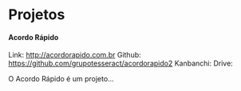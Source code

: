 # Projetos

#### Acordo Rápido

Link: http://acordorapido.com.br Github: https://github.com/grupotesseract/acordorapido2 Kanbanchi: Drive: 

O Acordo Rápido é um projeto...
<!--stackedit_data:
eyJoaXN0b3J5IjpbLTIwMTAyNjY3NzddfQ==
-->
